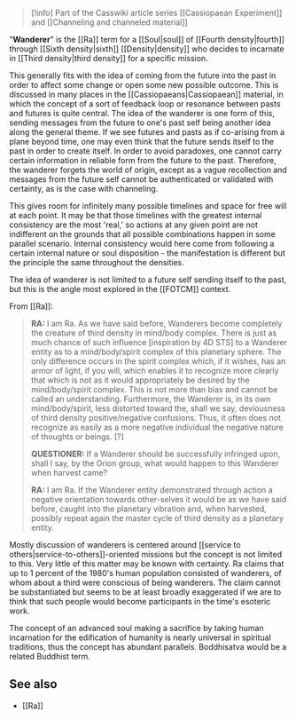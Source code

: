 
> [!info] Part of the Casswiki article series [[Cassiopaean Experiment]] and [[Channeling and channeled material]]

"**Wanderer**" is the [[Ra]] term for a [[Soul|soul]] of [[Fourth density|fourth]] through [[Sixth density|sixth]] [[Density|density]] who decides to incarnate in [[Third density|third density]] for a specific mission.

This generally fits with the idea of coming from the future into the past in order to affect some change or open some new possible outcome. This is discussed in many places in the [[Cassiopaeans|Cassiopaean]] material, in which the concept of a sort of feedback loop or resonance between pasts and futures is quite central. The idea of the wanderer is one form of this, sending messages from the future to one's past self being another idea along the general theme. If we see futures and pasts as if co-arising from a plane beyond time, one may even think that the future sends itself to the past in order to create itself. In order to avoid paradoxes, one cannot carry certain information in reliable form from the future to the past. Therefore, the wanderer forgets the world of origin, except as a vague recollection and messages from the future self cannot be authenticated or validated with certainty, as is the case with channeling.

This gives room for infinitely many possible timelines and space for free will at each point. It may be that those timelines with the greatest internal consistency are the most 'real,' so actions at any given point are not indifferent on the grounds that all possible combinations happen in some parallel scenario. Internal consistency would here come from following a certain internal nature or soul disposition - the manifestation is different but the principle the same throughout the densities.

The idea of wanderer is not limited to a future self sending itself to the past, but this is the angle most explored in the [[FOTCM]] context.

From [[Ra]]:

> **RA:** I am Ra. As we have said before, Wanderers become completely the creature of third density in mind/body complex. There is just as much chance of such influence \[inspiration by 4D STS\] to a Wanderer entity as to a mind/body/spirit complex of this planetary sphere. The only difference occurs in the spirit complex which, if it wishes, has an armor of light, if you will, which enables it to recognize more clearly that which is not as it would appropriately be desired by the mind/body/spirit complex. This is not more than bias and cannot be called an understanding. Furthermore, the Wanderer is, in its own mind/body/spirit, less distorted toward the, shall we say, deviousness of third density positive/negative confusions. Thus, it often does not recognize as easily as a more negative individual the negative nature of thoughts or beings. \[?\]
> 
> **QUESTIONER:** If a Wanderer should be successfully infringed upon, shall I say, by the Orion group, what would happen to this Wanderer when harvest came?
> 
> **RA:** I am Ra. If the Wanderer entity demonstrated through action a negative orientation towards other-selves it would be as we have said before, caught into the planetary vibration and, when harvested, possibly repeat again the master cycle of third density as a planetary entity.

Mostly discussion of wanderers is centered around [[service to others|service-to-others]]\-oriented missions but the concept is not limited to this. Very little of this matter may be known with certainty. Ra claims that up to 1 percent of the 1980's human population consisted of wanderers, of whom about a third were conscious of being wanderers. The claim cannot be substantiated but seems to be at least broadly exaggerated if we are to think that such people would become participants in the time's esoteric work.

The concept of an advanced soul making a sacrifice by taking human incarnation for the edification of humanity is nearly universal in spiritual traditions, thus the concept has abundant parallels. Boddhisatva would be a related Buddhist term.

See also
--------

*   [[Ra]]